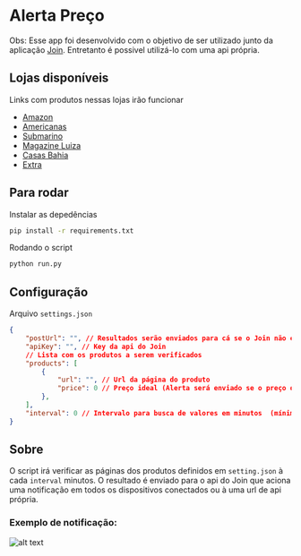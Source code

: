 # Alerta Preço

Obs: Esse app foi desenvolvido com o objetivo de ser utilizado junto da aplicação [Join](https://play.google.com/store/apps/details?id=com.joaomgcd.join&hl=pt_BR). Entretanto é possivel utilizá-lo com uma api própria.

## Lojas disponíveis
Links com produtos nessas lojas irão funcionar
- [Amazon](https://www.amazon.com.br)
- [Americanas](https://www.americanas.com.br)
- [Submarino](https://www.submarino.com.br)
- [Magazine Luiza](https://www.magazineluiza.com.br)
- [Casas Bahia](https://www.casasbahia.com.br)
- [Extra](https://www.extra.com.br)

## Para rodar
Instalar as depedências
```bash
pip install -r requirements.txt
```
Rodando o script
```bash
python run.py
```

## Configuração
Arquivo `settings.json`
```json
{
    "postUrl": "", // Resultados serão enviados para cá se o Join não estiver configurado
    "apiKey": "", // Key da api do Join
    // Lista com os produtos a serem verificados
    "products": [
        {
            "url": "", // Url da página do produto
            "price": 0 // Preço ideal (Alerta será enviado se o preço do produto for menor que este)
        },
    ],
    "interval": 0 // Intervalo para busca de valores em minutos  (mínimo um minuto)
}
```

## Sobre

O script irá verificar as páginas dos produtos definidos em `setting.json` à cada `interval` minutos. O resultado é enviado para o api do Join que aciona uma notificação em todos os dispositivos conectados ou à uma url de api própria.

### Exemplo de notificação:
![alt text](https://i.imgur.com/P0g9TTz.png)